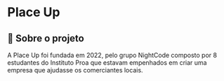 # Place Up
## 🚀 Sobre o projeto
A Place Up foi fundada em 2022, pelo grupo NightCode composto por 8
            estudantes do Instituto Proa que estavam empenhados em criar uma
            empresa que ajudasse os comerciantes locais.
